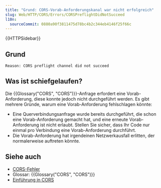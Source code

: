 ```yaml
---
title: "Grund: CORS-Vorab-Anforderungskanal war nicht erfolgreich"
slug: Web/HTTP/CORS/Errors/CORSPreflightDidNotSucceed
l10n:
  sourceCommit: 0880a90f3811475d78bc4b2c344eb4146f25f66c
---
```


{{HTTPSidebar}}

## Grund

```plain
Reason: CORS preflight channel did not succeed
```

## Was ist schiefgelaufen?

Die {{Glossary("CORS", "CORS")}}-Anfrage erfordert eine Vorab-Anforderung, diese konnte jedoch nicht durchgeführt werden. Es gibt mehrere Gründe, warum eine Vorab-Anforderung fehlschlagen könnte:

- Eine Querverbindungsanfrage wurde bereits durchgeführt, die schon eine Vorab-Anforderung gemacht hat, und eine erneute Vorab-Anforderung ist nicht erlaubt. Stellen Sie sicher, dass Ihr Code nur einmal pro Verbindung eine Vorab-Anforderung durchführt.
- Die Vorab-Anforderung hat irgendeinen Netzwerkausfall erlitten, der normalerweise auftreten könnte.

## Siehe auch

- [CORS-Fehler](/de/docs/Web/HTTP/CORS/Errors)
- Glossar: {{Glossary("CORS", "CORS")}}
- [Einführung in CORS](/de/docs/Web/HTTP/CORS)
